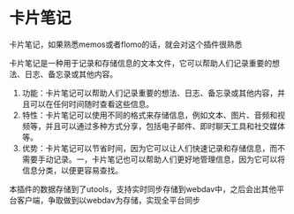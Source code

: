 # 卡片笔记

卡片笔记，如果熟悉memos或者flomo的话，就会对这个插件很熟悉

卡片笔记是一种用于记录和存储信息的文本文件，它可以帮助人们记录重要的想法、日志、备忘录或其他内容。

1. 功能：卡片笔记可以帮助人们记录重要的想法、日志、备忘录或其他内容，并且可以在任何时间随时查看这些信息。
2. 特性：卡片笔记可以使用不同的格式来存储信息，例如文本、图片、音频和视频等，并且可以通过多种方式分享，包括电子邮件、即时聊天工具和社交媒体等。
3. 优势：卡片笔记可以节省时间，因为它可以让人们快速记录和存储信息，而不需要手动记录。一，卡片笔记也可以帮助人们更好地管理信息，因为它可以将信息分类，以便更容易查找。

本插件的数据存储到了utools，支持实时同步存储到webdav中，之后会出其他平台客户端，争取做到以webdav为存储，实现全平台同步
